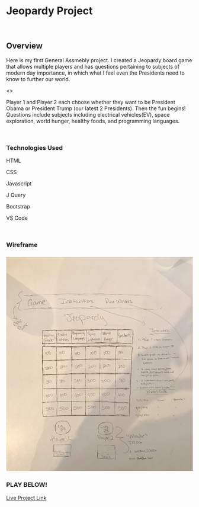 <h1>Jeopardy Project</h1>
<br>
<h2>Overview</h2>
<p>Here is my first General Assmebly project. I created a Jeopardy board game that allows multiple players and has questions pertaining to subjects of modern day importance, in which what I feel even the Presidents need to know to further our world.</p>
<>
<p> Player 1 and Player 2 each choose whether they want to be President Obama or President Trump (our latest 2 Presidents). Then the fun begins! Questions include subjects including electrical vehicles(EV), space exploration, world hunger, healthy foods, and programming languages.</p>

<br>
<h3>Technologies Used</h3>
<p>HTML</p>
<p>CSS</p>
<p>Javascript</p>
<p>J Query</p>
<p>Bootstrap</p>
<p>VS Code</p>
<br>
<h3>Wireframe<h3>
<img src="wireframe2.jpeg">
<br>
<h3>PLAY BELOW!</h3>
<a href="http://frosty-babbage-58293a.netlify.com/">Live Project Link</a>


